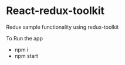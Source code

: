 # React-redux-toolkit

Redux sample functionality using redux-toolkit

To Run the app
- npm i
- npm start
